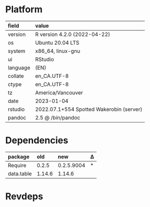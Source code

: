 # Platform

|field    |value                                    |
|:--------|:----------------------------------------|
|version  |R version 4.2.0 (2022-04-22)             |
|os       |Ubuntu 20.04 LTS                         |
|system   |x86_64, linux-gnu                        |
|ui       |RStudio                                  |
|language |(EN)                                     |
|collate  |en_CA.UTF-8                              |
|ctype    |en_CA.UTF-8                              |
|tz       |America/Vancouver                        |
|date     |2023-01-04                               |
|rstudio  |2022.07.1+554 Spotted Wakerobin (server) |
|pandoc   |2.5 @ /bin/pandoc                        |

# Dependencies

|package    |old    |new        |Δ  |
|:----------|:------|:----------|:--|
|Require    |0.2.5  |0.2.5.9004 |*  |
|data.table |1.14.6 |1.14.6     |   |

# Revdeps

